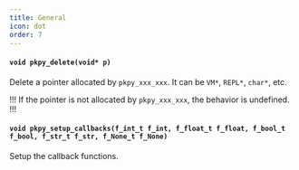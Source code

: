 ```yaml
---
title: General
icon: dot
order: 7
---
```

#### `void pkpy_delete(void* p)`

Delete a pointer allocated by `pkpy_xxx_xxx`.
It can be `VM*`, `REPL*`, `char*`, etc.

!!!
If the pointer is not allocated by `pkpy_xxx_xxx`, the behavior is undefined.
!!!

#### `void pkpy_setup_callbacks(f_int_t f_int, f_float_t f_float, f_bool_t f_bool, f_str_t f_str, f_None_t f_None)`

Setup the callback functions.